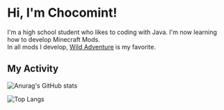 # Hi, I'm Chocomint!

I'm a high school student who likes to coding with Java. I'm now learning how to develop Minecraft Mods.<br>
In all mods I develop, [Wild Adventure](https://github.com/ChocomintTW/WildAdventure) is my favorite.

## My Activity

![Anurag's GitHub stats](https://github-readme-stats.vercel.app/api?username=ChocomintTW&show_icons=true)

![Top Langs](https://github-readme-stats.vercel.app/api/top-langs/?username=ChocomintTW&exclude_repo=ChocomintWebPage,MathUtils-Javadoc&hide=QMake,SCSS,Less,CSS,PureBasic,HTML)
<?-- &layout=compact -->
